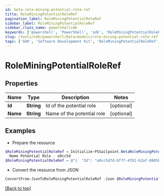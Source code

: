 ```yaml
---
id: beta-role-mining-potential-role-ref
title: RoleMiningPotentialRoleRef
pagination_label: RoleMiningPotentialRoleRef
sidebar_label: RoleMiningPotentialRoleRef
sidebar_class_name: powershellsdk
keywords: ['powershell', 'PowerShell', 'sdk', 'RoleMiningPotentialRoleRef', 'BetaRoleMiningPotentialRoleRef'] 
slug: /tools/sdk/powershell/beta/models/role-mining-potential-role-ref
tags: ['SDK', 'Software Development Kit', 'RoleMiningPotentialRoleRef', 'BetaRoleMiningPotentialRoleRef']
---
```



# RoleMiningPotentialRoleRef

## Properties

Name | Type | Description | Notes
------------ | ------------- | ------------- | -------------
**Id** | **String** | Id of the potential role | [optional] 
**Name** | **String** | Name of the potential role | [optional] 

## Examples

- Prepare the resource
```powershell
$RoleMiningPotentialRoleRef = Initialize-PSSailpoint.BetaRoleMiningPotentialRoleRef  -Id e0cc5d7d-bf7f-4f81-b2af-8885b09d9923 `
 -Name Potential Role - e0cc5d
$RoleMiningPotentialRoleRef = @"{  "Id": "e0cc5d7d-bf7f-4f81-b2af-8885b09d9923", "Name": "Potential Role - e0cc5d" }"@
```

- Convert the resource from JSON
```powershell
ConvertFrom-JsonToRoleMiningPotentialRoleRef -Json $RoleMiningPotentialRoleRef
```


[[Back to top]](#) 

